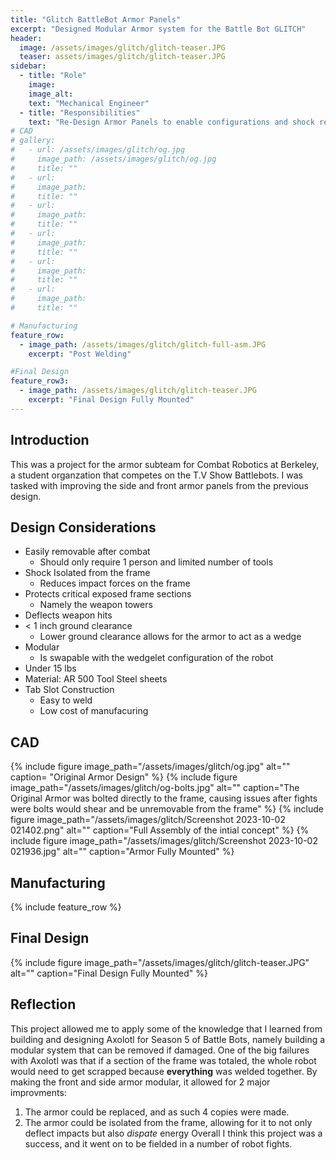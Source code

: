 ```yaml
---
title: "Glitch BattleBot Armor Panels"
excerpt: "Designed Modular Armor system for the Battle Bot GLITCH"
header:
  image: /assets/images/glitch/glitch-teaser.JPG
  teaser: assets/images/glitch/glitch-teaser.JPG
sidebar:
  - title: "Role"
    image: 
    image_alt: 
    text: "Mechanical Engineer"
  - title: "Responsibilities"
    text: "Re-Design Armor Panels to enable configurations and shock reduction"
# CAD
# gallery: 
#   - url: /assets/images/glitch/og.jpg
#     image_path: /assets/images/glitch/og.jpg
#     title: ""
#   - url:
#     image_path:
#     title: ""
#   - url:
#     image_path:
#     title: ""
#   - url:
#     image_path:
#     title: ""
#   - url:
#     image_path:
#     title: ""
#   - url:
#     image_path:
#     title: ""

# Manufacturing
feature_row:
  - image_path: /assets/images/glitch/glitch-full-asm.JPG
    excerpt: "Post Welding"

#Final Design
feature_row3:
  - image_path: /assets/images/glitch/glitch-teaser.JPG
    excerpt: "Final Design Fully Mounted"
---
```


## Introduction
  This was a project for the armor subteam for Combat Robotics at Berkeley, a student organzation that competes on the T.V Show Battlebots. I was tasked with improving the side and front armor panels from the previous design. 

## Design Considerations
- Easily removable after combat
  - Should only require 1 person and limited number of tools
- Shock Isolated from the frame
  - Reduces impact forces on the frame
- Protects critical exposed frame sections
  - Namely the weapon towers
- Deflects weapon hits
- < 1 inch ground clearance
  - Lower ground clearance allows for the armor to act as a wedge
- Modular
  - Is swapable with the wedgelet configuration of the robot
- Under 15 lbs
- Material: AR 500 Tool Steel sheets
- Tab Slot Construction
  - Easy to weld
  - Low cost of manufacuring


## CAD
{% include figure image_path="/assets/images/glitch/og.jpg" alt="" caption= "Original Armor Design" %}
{% include figure image_path="/assets/images/glitch/og-bolts.jpg" alt="" caption="The Original Armor was bolted directly to the frame, causing issues after fights were bolts would shear and be unremovable from the frame" %}
{% include figure image_path="/assets/images/glitch/Screenshot 2023-10-02 021402.png" alt="" caption="Full Assembly of the intial concept" %}
{% include figure image_path="/assets/images/glitch/Screenshot 2023-10-02 021936.jpg" alt="" caption="Armor Fully Mounted" %}

## Manufacturing
{% include feature_row %}



## Final Design
{% include figure image_path="/assets/images/glitch/glitch-teaser.JPG" alt="" caption="Final Design Fully Mounted" %}


## Reflection
This project allowed me to apply some of the knowledge that I learned from building and designing Axolotl for Season 5 of Battle Bots, namely building a modular system that can be removed if damaged. One of the big failures with Axolotl was that if a section of the frame was totaled, the whole robot would need to get scrapped because **everything** was welded together. By making the front and side armor modular, it allowed for 2 major improvments: 
  1. The armor could be replaced, and as such 4 copies were made. 
  2. The armor could be isolated from the frame, allowing for it to not only deflect impacts but also *dispate* energy
Overall I think this project was a success, and it went on to be fielded in a number of robot fights.